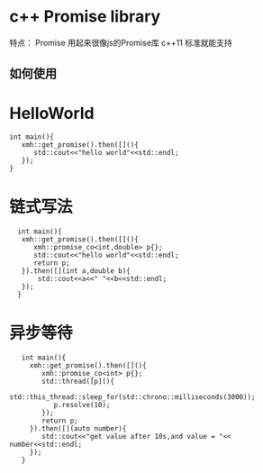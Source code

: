 # c++ Promise library
特点：
Promise 用起来很像js的Promise库
c++11 标准就能支持
## 如何使用
# HelloWorld
````
int main(){
   xmh::get_promise().then([](){
      std::cout<<"hello world"<<std::endl;
   });
}
````

# 链式写法

````
  int main(){
   xmh::get_promise().then([](){
      xmh::promise_co<int,double> p{};
      std::cout<<"hello world"<<std::endl;
      return p;
   }).then([](int a,double b){
       std::cout<<a<<" "<<b<<std::endl;
   });
  }
````

# 异步等待
````
   int main(){
     xmh::get_promise().then([](){
        xmh::promise_co<int> p{};
        std::thread([p](){
           std::this_thread::sleep_for(std::chrono::milliseconds(3000));
           p.resolve(10);
        });
        return p;
     }).then([](auto number){
        std::cout<<"get value after 10s,and value = "<< number<<std::endl;
     });
   }
````
